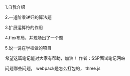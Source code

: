 1.自我介绍

2.一道阶乘递归的算法题

3.扩展运算符的作用

4.flex布局，并现场出了一个题

5.说一说在学校做的项目

希望这篇笔记能对大家有帮助，加油！ 作者：SSP面试笔记网站 

问题哪些问题，
webpack是怎么打包的，
three.js

